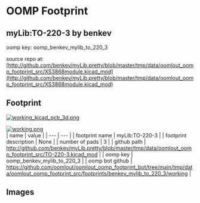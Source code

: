 # OOMP Footprint  
## myLib:TO-220-3  by benkev  
  
oomp key: oomp_benkev_mylib_to_220_3  
  
source repo at: [http://github.com/benkev/myLib.pretty/blob/master/tmp/data/oomlout_oomp_footprint_src/XS3868module.kicad_mod](http://github.com/benkev/myLib.pretty/blob/master/tmp/data/oomlout_oomp_footprint_src/XS3868module.kicad_mod)  
## Footprint  
  
[![working_kicad_pcb_3d.png](working_kicad_pcb_3d_600.png)](working_kicad_pcb_3d.png)  
  
[![working.png](working_600.png)](working.png)  
| name | value | 
| --- | --- | 
| footprint name | myLib:TO-220-3 | 
| footprint description | None | 
| number of pads | 3 | 
| github path | http://github.com/benkev/myLib.pretty/blob/master/tmp/data/oomlout_oomp_footprint_src/TO-220-3.kicad_mod | 
| oomp key | oomp_benkev_mylib_to_220_3 | 
| oomp bot github | https://github.com/oomlout/oomlout_oomp_footprint_bot/tree/main/tmp/data/oomlout_oomp_footprint_src/footprints/benkev_mylib_to_220_3/working | 
## Images  
